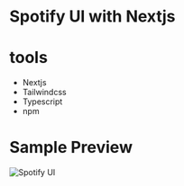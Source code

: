 # Spotify UI with Nextjs

# tools

- Nextjs
- Tailwindcss
- Typescript
- npm

# Sample Preview

![Spotify UI](https://media.licdn.com/dms/image/D4D22AQEoRQtLkH5Wgw/feedshare-shrink_800/0/1683899879378?e=1687392000&v=beta&t=nmVpo_TYRXON6k91KWNQmxKqDuxSIFLSOEkZHKBgSlk)
